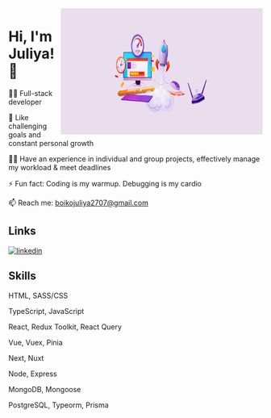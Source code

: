 <img src="./banner.png" align="right" height="250" width="400" alt="GIF" alt="banner"/>

# Hi, I'm Juliya! 👋

👩‍💻 Full-stack developer

🧠 Like challenging goals and constant personal growth

👯‍♀️ Have an experience in individual and group projects, effectively manage my workload & meet deadlines

⚡️ Fun fact: Coding is my warmup. Debugging is my cardio

📫 Reach me: boikojuliya2707@gmail.com

## Links

[![linkedin](https://img.shields.io/badge/linkedin-0A66C2?style=for-the-badge&logo=linkedin&logoColor=white)](www.linkedin.com/in/boikojuliya)

## Skills

HTML, SASS/CSS

TypeScript, JavaScript

React, Redux Toolkit, React Query

Vue, Vuex, Pinia

Next, Nuxt

Node, Express

MongoDB, Mongoose

PostgreSQL, Typeorm, Prisma
